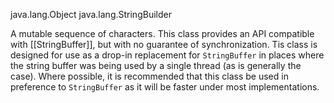 java.lang.Object
	java.lang.StringBuilder

A mutable sequence of characters. This class provides an API compatible with [[StringBuffer]], but with no guarantee of synchronization. Tis class is designed for use as a drop-in replacement for `StringBuffer` in places where the string buffer was being used by a single thread (as is generally the case). Where possible, it is recommended that this class be used in preference to `StringBuffer` as it will be faster under most implementations.